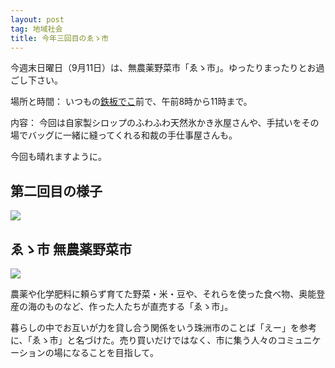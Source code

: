 ```yaml
---
layout: post
tag: 地域社会
title: 今年三回目のゑゝ市
---
```

今週末日曜日（9月11日）は、無農薬野菜市「ゑゝ市」。ゆったりまったりとお過ごし下さい。

場所と時間：
いつもの[鉄板でこ](https://www.facebook.com/deko.noto/)前で、午前8時から11時まで。

内容：
今回は自家製シロップのふわふわ天然氷かき氷屋さんや、手拭いをその場でバッグに一緒に縫ってくれる和裁の手仕事屋さんも。

今回も晴れますように。

## 第二回目の様子
![](https://c1.staticflickr.com/9/8549/29593431346_b2721b351e.jpg)

## ゑゝ市 無農薬野菜市
[![](https://c1.staticflickr.com/9/8140/29547594661_1872de8ced_m.jpg)](http://kobapan.com/blog/2015/08/25/eichi.html)

農薬や化学肥料に頼らず育てた野菜・米・豆や、それらを使った食べ物、奥能登産の海のものなど、作った人たちが直売する「ゑゝ市」。

暮らしの中でお互いが力を貸し合う関係をいう珠洲市のことば「えー」を参考に、「ゑゝ市」と名づけた。売り買いだけではなく、市に集う人々のコミュニケーションの場になることを目指して。
